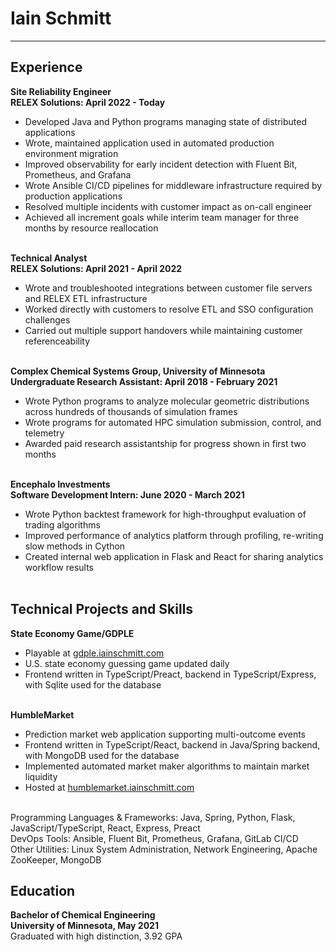 # Iain Schmitt

<hr></hr>

## Experience

**Site Reliability Engineer**<br>
**RELEX Solutions: April 2022 - Today**<br>

- Developed Java and Python programs managing state of distributed applications
- Wrote, maintained application used in automated production environment migration
- Improved observability for early incident detection with Fluent Bit, Prometheus, and Grafana
- Wrote Ansible CI/CD pipelines for middleware infrastructure required by production applications
- Resolved multiple incidents with customer impact as on-call engineer
- Achieved all increment goals while interim team manager for three months by resource reallocation
  <br><br>

**Technical Analyst**<br>
**RELEX Solutions: April 2021 - April 2022**<br>

- Wrote and troubleshooted integrations between customer file servers and RELEX ETL infrastructure
- Worked directly with customers to resolve ETL and SSO configuration challenges
- Carried out multiple support handovers while maintaining customer referenceability
  <br><br>

**Complex Chemical Systems Group, University of Minnesota**<br>
**Undergraduate Research Assistant: April 2018 - February 2021**<br>

- Wrote Python programs to analyze molecular geometric distributions across hundreds of thousands of simulation frames
- Wrote programs for automated HPC simulation submission, control, and telemetry
- Awarded paid research assistantship for progress shown in first two months
  <br><br>

**Encephalo Investments**<br>
**Software Development Intern: June 2020 - March 2021**<br>

- Wrote Python backtest framework for high-throughput evaluation of trading algorithms
- Improved performance of analytics platform through profiling, re-writing slow methods in Cython
- Created internal web application in Flask and React for sharing analytics workflow results
  <br><br>

## Technical Projects and Skills

**State Economy Game/GDPLE**

- Playable at [gdple.iainschmitt.com](https://gdple.iainschmitt.com)
- U.S. state economy guessing game updated daily
- Frontend written in TypeScript/Preact, backend in TypeScript/Express, with Sqlite used for the database
  <br><br>

**HumbleMarket**<br>

- Prediction market web application supporting multi-outcome events
- Frontend written in TypeScript/React, backend in Java/Spring backend, with MongoDB used for the database
- Implemented automated market maker algorithms to maintain market liquidity
- Hosted at [humblemarket.iainschmitt.com](https://humblemarket.iainschmitt.com)
  <br><br>

Programming Languages & Frameworks: Java, Spring, Python, Flask, JavaScript/TypeScript, React, Express, Preact<br>
DevOps Tools: Ansible, Fluent Bit, Prometheus, Grafana, GitLab CI/CD<br>
Other Utilities: Linux System Administration, Network Engineering, Apache ZooKeeper, MongoDB<br>

## Education

**Bachelor of Chemical Engineering**<br>
**University of Minnesota, May 2021**<br>
Graduated with high distinction, 3.92 GPA
<br><br>
